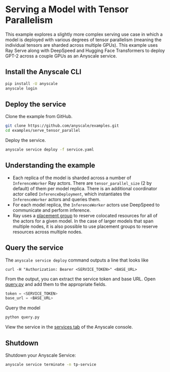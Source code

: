 # Serving a Model with Tensor Parallelism

This example explores a slightly more complex serving use case in which a model is deployed with various degrees of tensor parallelism (meaning the individual tensors are sharded across multiple GPUs). This example uses Ray Serve along with DeepSpeed and Hugging Face Transformers to deploy GPT-2 across a couple GPUs as an Anyscale service.

## Install the Anyscale CLI

```bash
pip install -U anyscale
anyscale login
```

## Deploy the service

Clone the example from GitHub.

```bash
git clone https://github.com/anyscale/examples.git
cd examples/serve_tensor_parallel
```

Deploy the service.

```bash
anyscale service deploy -f service.yaml
```

## Understanding the example

- Each replica of the model is sharded across a number of `InferenceWorker` Ray actors. There are `tensor_parallel_size` (2 by default) of them per model replica. There is an additional coordinator actor called `InferenceDeployment`, which instantiates the `InferenceWorker` actors and queries them.
- For each model replica, the `InferenceWorker` actors use DeepSpeed to communicate and perform inference.
- Ray uses a [placement group](https://docs.ray.io/en/latest/ray-core/scheduling/placement-group.html) to reserve colocated resources for all of the actors for a given model. In the case of larger models that span multiple nodes, it is also possible to use placement groups to reserve resources across multiple nodes.

## Query the service

The `anyscale service deploy` command outputs a line that looks like  
```text
curl -H "Authorization: Bearer <SERVICE_TOKEN>" <BASE_URL>
```

From the output, you can extract the service token and base URL. Open [query.py](https://github.com/anyscale/examples/blob/main/03_deploy_llama_3_8b/query.py) and add them to the appropriate fields.
```python
token = <SERVICE_TOKEN> 
base_url = <BASE_URL> 
```

Query the model  
```bash
python query.py
```

View the service in the [services tab](https://console.anyscale.com/services) of the Anyscale console.

## Shutdown 
 
Shutdown your Anyscale Service:
```bash
anyscale service terminate -n tp-service
```